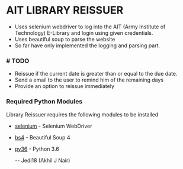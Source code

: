 # AIT LIBRARY REISSUER



  - Uses selenium webdriver to log into the AIT (Army Institute of Technology) E-Library and login using given credentials.
  - Uses beautiful soup to parse the website
  - So far have only implemented the logging and parsing part.
### # TODO

  - Reissue if the current date is greater than or equal to the due date.
  - Send a email to the user to remind him of the remaining days
  - Provide an option to reissue immediately

### Required Python Modules

Library Reissuer requires the following modules to be installed

* [selenium] - Selenium WebDriver
* [bs4] - Beautiful Soup 4
* [py36] - Python 3.6




   [selenium]: <https://www.seleniumhq.org/>
   [bs4]: <https://www.crummy.com/software/BeautifulSoup/bs4/doc/>
   [py36]: <https://www.python.org/downloads/release/python-360/>

   -- Jedi18 (Akhil J Nair)
